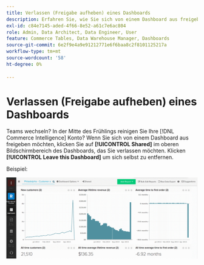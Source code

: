 ```yaml
---
title: Verlassen (Freigabe aufheben) eines Dashboards
description: Erfahren Sie, wie Sie sich von einem Dashboard aus freigeben können.
exl-id: c84e7145-aded-4f66-8e52-a61c7e6ac804
role: Admin, Data Architect, Data Engineer, User
feature: Commerce Tables, Data Warehouse Manager, Dashboards
source-git-commit: 6e2f9e4a9e91212771e6f6baa8c2f8101125217a
workflow-type: tm+mt
source-wordcount: '58'
ht-degree: 0%

---
```


# Verlassen (Freigabe aufheben) eines Dashboards

Teams wechseln? In der Mitte des Frühlings reinigen Sie Ihre [!DNL Commerce Intelligence] Konto? Wenn Sie sich von einem Dashboard aus freigeben möchten, klicken Sie auf **[!UICONTROL Shared]** im oberen Bildschirmbereich des Dashboards, das Sie verlassen möchten. Klicken **[!UICONTROL Leave this Dashboard]** um sich selbst zu entfernen.

Beispiel:

![Dashboard verlassen](../../assets/Leave_Dashboard.gif)
